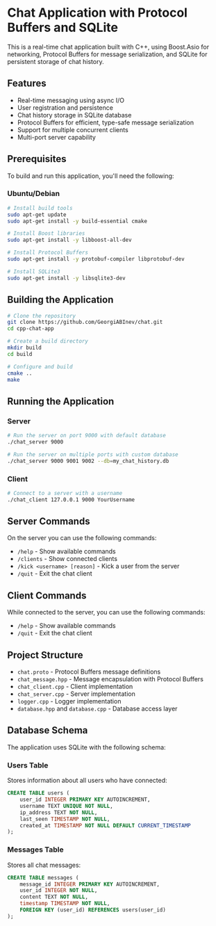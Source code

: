 # Chat Application with Protocol Buffers and SQLite

This is a real-time chat application built with C++, using Boost.Asio for networking, Protocol Buffers for message serialization, and SQLite for persistent storage of chat history.

## Features

- Real-time messaging using async I/O
- User registration and persistence
- Chat history storage in SQLite database
- Protocol Buffers for efficient, type-safe message serialization
- Support for multiple concurrent clients
- Multi-port server capability

## Prerequisites

To build and run this application, you'll need the following:

### Ubuntu/Debian

```bash
# Install build tools
sudo apt-get update
sudo apt-get install -y build-essential cmake

# Install Boost libraries
sudo apt-get install -y libboost-all-dev

# Install Protocol Buffers
sudo apt-get install -y protobuf-compiler libprotobuf-dev

# Install SQLite3
sudo apt-get install -y libsqlite3-dev
```

## Building the Application

```bash
# Clone the repository
git clone https://github.com/GeorgiABInev/chat.git
cd cpp-chat-app

# Create a build directory
mkdir build
cd build

# Configure and build
cmake ..
make
```

## Running the Application

### Server

```bash
# Run the server on port 9000 with default database
./chat_server 9000

# Run the server on multiple ports with custom database
./chat_server 9000 9001 9002 --db=my_chat_history.db
```

### Client

```bash
# Connect to a server with a username
./chat_client 127.0.0.1 9000 YourUsername
```

## Server Commands

On the server you can use the following commands:

- `/help` - Show available commands
- `/clients` - Show connected clients
- `/kick <username> [reason]` - Kick a user from the server
- `/quit` - Exit the chat client

## Client Commands

While connected to the server, you can use the following commands:

- `/help` - Show available commands
- `/quit` - Exit the chat client

## Project Structure

- `chat.proto` - Protocol Buffers message definitions
- `chat_message.hpp` - Message encapsulation with Protocol Buffers
- `chat_client.cpp` - Client implementation
- `chat_server.cpp` - Server implementation
- `logger.cpp` - Logger implementation
- `database.hpp` and `database.cpp` - Database access layer

## Database Schema

The application uses SQLite with the following schema:

### Users Table
Stores information about all users who have connected:
```sql
CREATE TABLE users (
    user_id INTEGER PRIMARY KEY AUTOINCREMENT,
    username TEXT UNIQUE NOT NULL,
    ip_address TEXT NOT NULL,
    last_seen TIMESTAMP NOT NULL,
    created_at TIMESTAMP NOT NULL DEFAULT CURRENT_TIMESTAMP
);
```

### Messages Table
Stores all chat messages:
```sql
CREATE TABLE messages (
    message_id INTEGER PRIMARY KEY AUTOINCREMENT,
    user_id INTEGER NOT NULL,
    content TEXT NOT NULL,
    timestamp TIMESTAMP NOT NULL,
    FOREIGN KEY (user_id) REFERENCES users(user_id)
);
```

